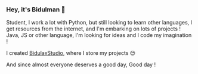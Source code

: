 ### Hey, it's Bidulman 👋

Student, I work a lot with Python, but still looking to learn other languages, I get resources from the internet, and I'm embarking on lots of projects ! Java, JS or other language, I'm looking for ideas and I code my imagination !

I created [BidulaxStudio](https://bidulaxstudio.github.io "BidulaxStudio's Webite"), where I store my projects 😍

And since almost everyone deserves a good day,
Good day !